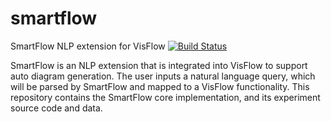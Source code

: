 # smartflow
SmartFlow NLP extension for VisFlow
[![Build Status](https://travis-ci.com/yubowenok/smartflow.svg?token=72Mbb98eevCq6x2s2zUd&branch=master)](https://travis-ci.com/yubowenok/smartflow)

SmartFlow is an NLP extension that is integrated into VisFlow to support auto diagram generation.
The user inputs a natural language query, which will be parsed by SmartFlow and mapped to a VisFlow functionality.
This repository contains the SmartFlow core implementation, and its experiment source code and data.
